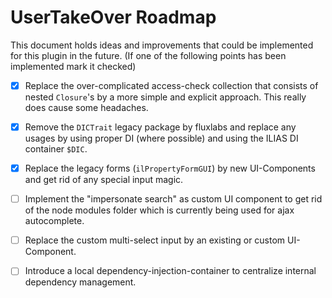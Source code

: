 # UserTakeOver Roadmap

This document holds ideas and improvements that could be implemented for this plugin in the future.
(If one of the following points has been implemented mark it checked)

- [x] Replace the over-complicated access-check collection that consists of nested `Closure`'s by a more simple and
  explicit approach. This really does cause some headaches.

- [x] Remove the `DICTrait` legacy package by fluxlabs and replace any usages by using proper DI (where possible) and
  using the ILIAS DI container `$DIC`.

- [x] Replace the legacy forms (`ilPropertyFormGUI`) by new UI-Components and get rid of any special input magic.

- [ ] Implement the "impersonate search" as custom UI component to get rid of the node modules folder which is currently
  being used for ajax autocomplete.

- [ ] Replace the custom multi-select input by an existing or custom UI-Component.

- [ ] Introduce a local dependency-injection-container to centralize internal dependency management.
